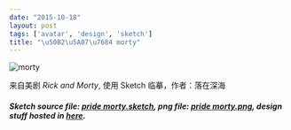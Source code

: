 ```yaml
---
date: "2015-10-18"
layout: post
tags: ['avatar', 'design', 'sketch']
title: "\u50B2\u5A07\u7684 morty"
---
```


![morty](/images/posts/pride-morty.png)  

来自美剧 *Rick and Morty*, 使用 Sketch 临摹，作者：落在深海

<!--more-->  

#### *Sketch source file: [pride morty.sketch](https://github.com/jerryshew/design/blob/master/sketch/pride-morty.sketch), png file: [pride morty.png](https://github.com/jerryshew/design/blob/master/png/pride-morty.png), design stuff hosted in [here](https://github.com/jerryshew/design/).*